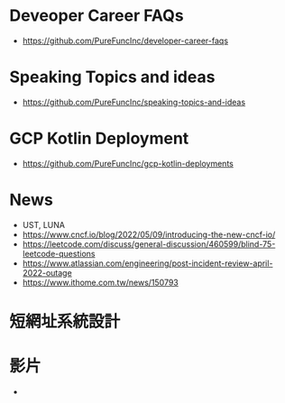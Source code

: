 # Deveoper Career FAQs
* https://github.com/PureFuncInc/developer-career-faqs

# Speaking Topics and ideas
* https://github.com/PureFuncInc/speaking-topics-and-ideas 

# GCP Kotlin Deployment
* https://github.com/PureFuncInc/gcp-kotlin-deployments

# News
* UST, LUNA
* https://www.cncf.io/blog/2022/05/09/introducing-the-new-cncf-io/
* https://leetcode.com/discuss/general-discussion/460599/blind-75-leetcode-questions
* https://www.atlassian.com/engineering/post-incident-review-april-2022-outage
* https://www.ithome.com.tw/news/150793

# 短網址系統設計

# 影片
* 
